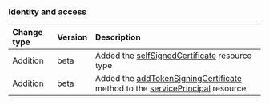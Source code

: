 ### Identity and access

| **Change type** | **Version** | **Description** |
|:---|:---|:---|
|Addition|beta|Added the [selfSignedCertificate](https://docs.microsoft.com/en-us/graph/api/resources/selfSignedCertificate?view=graph-rest-beta) resource type|
|Addition|beta|Added the [addTokenSigningCertificate](https://docs.microsoft.com/en-us/graph/api/servicePrincipal-addTokenSigningCertificate?view=graph-rest-beta) method to the [servicePrincipal](https://docs.microsoft.com/en-us/graph/api/resources/servicePrincipal?view=graph-rest-beta) resource|

